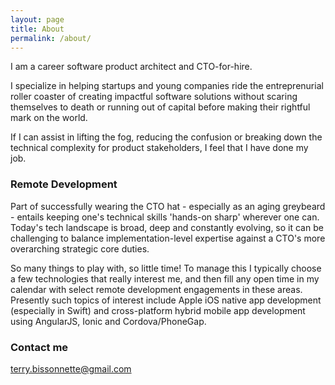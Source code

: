 ```yaml
---
layout: page
title: About
permalink: /about/
---
```


I am a career software product architect and CTO-for-hire.

I specialize in helping startups and young companies ride the entreprenurial roller coaster of creating impactful software solutions without scaring themselves to death or running out of capital before making their rightful mark on the world.

If I can assist in lifting the fog, reducing the confusion or breaking down the technical complexity for product stakeholders, I feel that I have done my job.

### Remote Development

Part of successfully wearing the CTO hat - especially as an aging greybeard - entails keeping one's technical skills 'hands-on sharp' wherever one can. Today's tech landscape is broad, deep and constantly evolving, so it can be challenging to balance implementation-level expertise against a CTO's more overarching strategic core duties.

So many things to play with, so little time!  To manage this I typically choose a few technologies that really interest me, and then fill any open time in my calendar with select remote development engagements in these areas. Presently such topics of interest include Apple iOS native app development (especially in Swift) and cross-platform hybrid mobile app development using AngularJS, Ionic and Cordova/PhoneGap.

### Contact me

[terry.bissonnette@gmail.com](mailto:email@domain.com)
